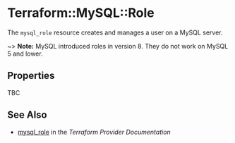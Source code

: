 # Terraform::MySQL::Role

The ``mysql_role`` resource creates and manages a user on a MySQL
server.

~> **Note:** MySQL introduced roles in version 8. They do not work on MySQL 5 and lower.

## Properties

TBC

## See Also

* [mysql_role](https://www.terraform.io/docs/providers/mysql/r/role.html) in the _Terraform Provider Documentation_